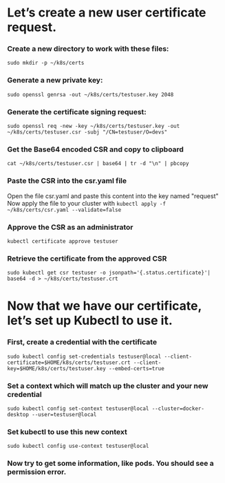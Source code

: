 # Let’s create a new user certificate request.

### Create a new directory to work with these files: 
`sudo mkdir -p ~/k8s/certs`
### Generate a new private key:
`sudo openssl genrsa -out ~/k8s/certs/testuser.key 2048`
### Generate the certificate signing request:
`sudo openssl req -new -key ~/k8s/certs/testuser.key -out ~/k8s/certs/testuser.csr -subj "/CN=testuser/O=devs"`
### Get the Base64 encoded CSR and copy to clipboard
`cat ~/k8s/certs/testuser.csr | base64 | tr -d "\n" | pbcopy`
### Paste the CSR into the csr.yaml file
Open the file csr.yaml and paste this content into the key named "request"
Now apply the file to your cluster with `kubectl apply -f ~/k8s/certs/csr.yaml --validate=false`

### Approve the CSR as an administrator
`kubectl certificate approve testuser`

### Retrieve the certificate from the approved CSR
`sudo kubectl get csr testuser -o jsonpath='{.status.certificate}'| base64 -d > ~/k8s/certs/testuser.crt`

# Now that we have our certificate, let’s set up Kubectl to use it.
### First, create a credential with the certificate
`sudo kubectl config set-credentials testuser@local --client-certificate=$HOME/k8s/certs/testuser.crt --client-key=$HOME/k8s/certs/testuser.key --embed-certs=true`
### Set a context which will match up the cluster and your new credential
`sudo kubectl config set-context testuser@local --cluster=docker-desktop --user=testuser@local`
### Set kubectl to use this new context
`sudo kubectl config use-context testuser@local`
### Now try to get some information, like pods. You should see a permission error.